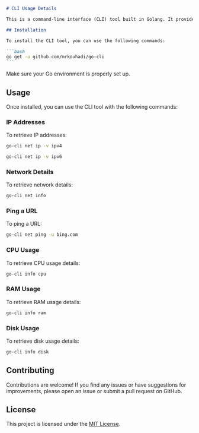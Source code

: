 ````markdown
# CLI Usage Details

This is a command-line interface (CLI) tool built in Golang. It provides users with various commands to retrieve system information such as CPU usage, RAM usage, disk usage, network details, and more.

## Installation

To install the CLI tool, you can use the following commands:

```bash
go get -u github.com/mrkouhadi/go-cli
```
````

Make sure your Go environment is properly set up.

## Usage

Once installed, you can use the CLI tool with the following commands:

### IP Addresses

To retrieve IP addresses:

```bash
go-cli net ip -v ipv4
```

```bash
go-cli net ip -v ipv6
```

### Network Details

To retrieve network details:

```bash
go-cli net info
```

### Ping a URL

To ping a URL:

```bash
go-cli net ping -u bing.com
```

### CPU Usage

To retrieve CPU usage details:

```bash
go-cli info cpu
```

### RAM Usage

To retrieve RAM usage details:

```bash
go-cli info ram
```

### Disk Usage

To retrieve disk usage details:

```bash
go-cli info disk
```

## Contributing

Contributions are welcome! If you find any issues or have suggestions for improvements, please open an issue or submit a pull request on GitHub.

## License

This project is licensed under the [MIT License](LICENSE).
